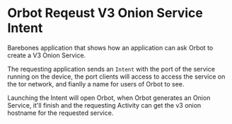 # Orbot Reqeust V3 Onion Service Intent 

Barebones application that shows how an application can ask Orbot to create a V3 Onion Service.

The requesting application sends an `Intent` with the port of the service running on the device,
the port clients will access to access the service on the tor network, and fianlly a name for 
users of Orbot to see.

Launching the Intent will open Orbot, when Orbot generates an Onion Service, it'll finish 
and the requesting Activity can get the v3 onion hostname for the requested service. 

